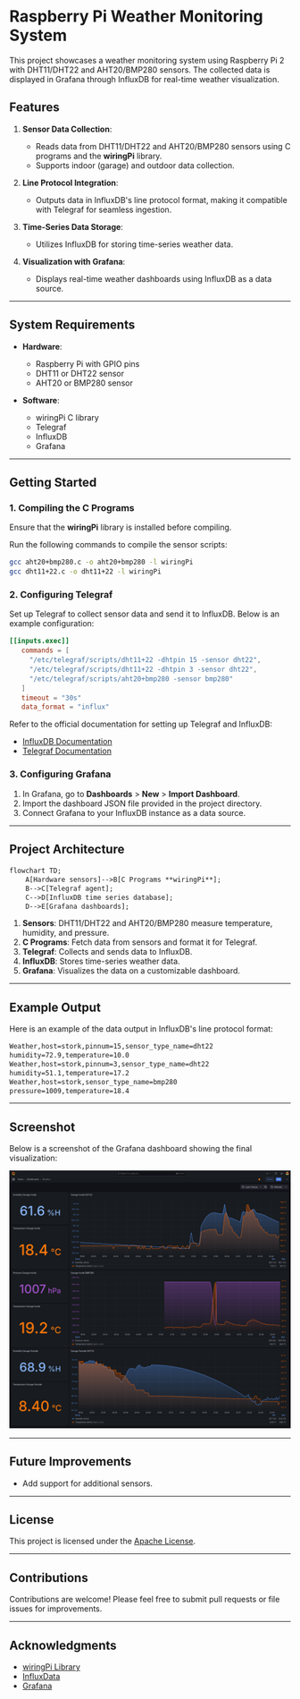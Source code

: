 # Raspberry Pi Weather Monitoring System

This project showcases a weather monitoring system using Raspberry Pi 2 with DHT11/DHT22 and AHT20/BMP280 sensors. The collected data is displayed in Grafana through InfluxDB for real-time weather visualization.

## Features

1. **Sensor Data Collection**:
   - Reads data from DHT11/DHT22 and AHT20/BMP280 sensors using C programs and the **wiringPi** library.
   - Supports indoor (garage) and outdoor data collection.

2. **Line Protocol Integration**:
   - Outputs data in InfluxDB's line protocol format, making it compatible with Telegraf for seamless ingestion.

3. **Time-Series Data Storage**:
   - Utilizes InfluxDB for storing time-series weather data.

4. **Visualization with Grafana**:
   - Displays real-time weather dashboards using InfluxDB as a data source.

---

## System Requirements

- **Hardware**:
  - Raspberry Pi with GPIO pins
  - DHT11 or DHT22 sensor
  - AHT20 or BMP280 sensor

- **Software**:
  - wiringPi C library
  - Telegraf
  - InfluxDB
  - Grafana

---

## Getting Started

### 1. Compiling the C Programs

Ensure that the **wiringPi** library is installed before compiling.

Run the following commands to compile the sensor scripts:

```sh
gcc aht20+bmp280.c -o aht20+bmp280 -l wiringPi
gcc dht11+22.c -o dht11+22 -l wiringPi
```

### 2. Configuring Telegraf

Set up Telegraf to collect sensor data and send it to InfluxDB. Below is an example configuration:

```toml
[[inputs.exec]]
   commands = [
     "/etc/telegraf/scripts/dht11+22 -dhtpin 15 -sensor dht22",
     "/etc/telegraf/scripts/dht11+22 -dhtpin 3 -sensor dht22",
     "/etc/telegraf/scripts/aht20+bmp280 -sensor bmp280"
   ]
   timeout = "30s"
   data_format = "influx"
```

Refer to the official documentation for setting up Telegraf and InfluxDB:

- [InfluxDB Documentation](https://docs.influxdata.com/influxdb/v2/)
- [Telegraf Documentation](https://docs.influxdata.com/telegraf/v1/)

### 3. Configuring Grafana

1. In Grafana, go to **Dashboards** > **New** > **Import Dashboard**.
2. Import the dashboard JSON file provided in the project directory.
3. Connect Grafana to your InfluxDB instance as a data source.

---

## Project Architecture

```mermaid
flowchart TD;
    A[Hardware sensors]-->B[C Programs **wiringPi**];
    B-->C[Telegraf agent];
    C-->D[InfluxDB time series database];
    D-->E[Grafana dashboards];
```

1. **Sensors**: DHT11/DHT22 and AHT20/BMP280 measure temperature, humidity, and pressure.
2. **C Programs**: Fetch data from sensors and format it for Telegraf.
3. **Telegraf**: Collects and sends data to InfluxDB.
4. **InfluxDB**: Stores time-series weather data.
5. **Grafana**: Visualizes the data on a customizable dashboard.

---

## Example Output

Here is an example of the data output in InfluxDB's line protocol format:

```text
Weather,host=stork,pinnum=15,sensor_type_name=dht22 humidity=72.9,temperature=10.0
Weather,host=stork,pinnum=3,sensor_type_name=dht22 humidity=51.1,temperature=17.2
Weather,host=stork,sensor_type_name=bmp280 pressure=1009,temperature=18.4
```

---

## Screenshot

Below is a screenshot of the Grafana dashboard showing the final visualization:

![Screenshot of Grafana Dashboard](screenshot.png)

---

## Future Improvements

- Add support for additional sensors.

---

## License

This project is licensed under the [Apache License](LICENSE).

---

## Contributions

Contributions are welcome! Please feel free to submit pull requests or file issues for improvements.

---

## Acknowledgments

- [wiringPi Library](https://github.com/WiringPi/WiringPi)
- [InfluxData](https://www.influxdata.com/)
- [Grafana](https://grafana.com/)
